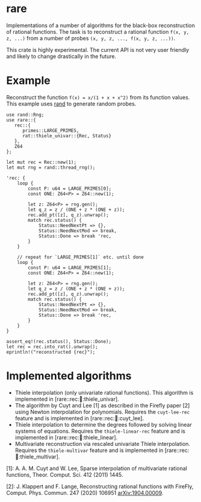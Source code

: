 # rare

Implementations of a number of algorithms for the black-box
reconstruction of rational functions. The task is to reconstruct a
rational function `f(x, y, z, ...)` from a number of probes `(x, y, z,
..., f(x, y, z, ...))`.

This crate is highly experimental. The current API is not very user
friendly and likely to change drastically in the future.

# Example

Reconstruct the function `f(x) = x/(1 + x + x^2)` from its function
values. This example uses [rand](https://crates.io/crates/rand) to
generate random probes.

```
use rand::Rng;
use rare::{
   rec::{
      primes::LARGE_PRIMES,
      rat::thiele_univar::{Rec, Status}
   },
   Z64
};

let mut rec = Rec::new(1);
let mut rng = rand::thread_rng();

'rec: {
    loop {
        const P: u64 = LARGE_PRIMES[0];
        const ONE: Z64<P> = Z64::new(1);

        let z: Z64<P> = rng.gen();
        let q_z = z / (ONE + z * (ONE + z));
        rec.add_pt([z], q_z).unwrap();
        match rec.status() {
            Status::NeedNextPt => {},
            Status::NeedNextMod => break,
            Status::Done => break 'rec,
        }
    }

    // repeat for `LARGE_PRIMES[1]` etc. until done
    loop {
        const P: u64 = LARGE_PRIMES[1];
        const ONE: Z64<P> = Z64::new(1);

        let z: Z64<P> = rng.gen();
        let q_z = z / (ONE + z * (ONE + z));
        rec.add_pt([z], q_z).unwrap();
        match rec.status() {
            Status::NeedNextPt => {},
            Status::NeedNextMod => break,
            Status::Done => break 'rec,
        }
    }
}

assert_eq!(rec.status(), Status::Done);
let rec = rec.into_rat().unwrap();
eprintln!("reconstructed {rec}");
```

# Implemented algorithms

- Thiele interpolation (only univariate rational functions).
  This algorithm is implemented in [rare::rec::rat::thiele_univar].
- The algorithm by Cuyt and Lee [1] as described in the Firefly
  paper [2] using Newton interpolation for polynomials. Requires the
  `cuyt-lee-rec` feature and is implemented in
  [rare::rec::rat::cuyt_lee].
- Thiele interpolation to determine the degrees followed by solving
  linear systems of equations. Requires the `thiele-linear-rec`
  feature and is implemented in [rare::rec::rat::thiele_linear].
- Multivariate reconstruction via rescaled univariate Thiele
  interpolation. Requires the `thiele-multivar` feature and is
  implemented in [rare::rec::rat::thiele_multivar].

[1]: A. A. M. Cuyt and W. Lee, Sparse interpolation of multivariate rational functions, Theor. Comput. Sci. 412 (2011) 1445.

[2]: J. Klappert and F. Lange, Reconstructing rational functions with FireFly, Comput. Phys. Commun. 247 (2020) 106951 [arXiv:1904.00009](https://arxiv.org/abs/1904.00009).
